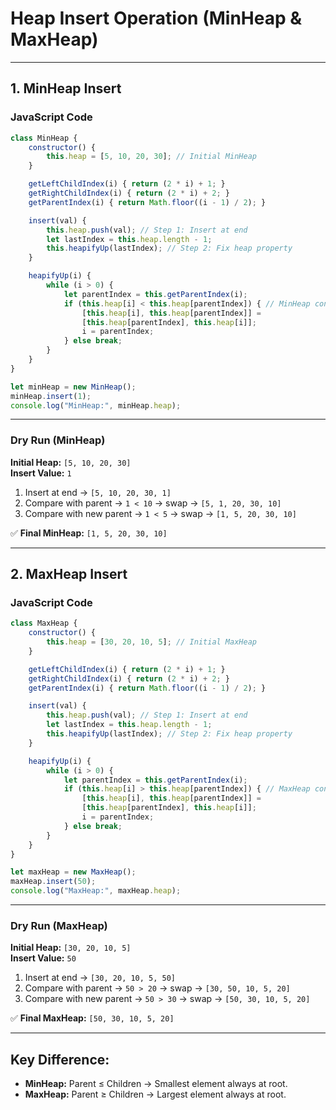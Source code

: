 
# Heap Insert Operation (MinHeap & MaxHeap)

---

## 1. MinHeap Insert

### JavaScript Code

```js
class MinHeap {
    constructor() {
        this.heap = [5, 10, 20, 30]; // Initial MinHeap
    }

    getLeftChildIndex(i) { return (2 * i) + 1; }
    getRightChildIndex(i) { return (2 * i) + 2; }
    getParentIndex(i) { return Math.floor((i - 1) / 2); }

    insert(val) {
        this.heap.push(val); // Step 1: Insert at end
        let lastIndex = this.heap.length - 1;
        this.heapifyUp(lastIndex); // Step 2: Fix heap property
    }

    heapifyUp(i) {
        while (i > 0) {
            let parentIndex = this.getParentIndex(i);
            if (this.heap[i] < this.heap[parentIndex]) { // MinHeap condition
                [this.heap[i], this.heap[parentIndex]] =
                [this.heap[parentIndex], this.heap[i]];
                i = parentIndex;
            } else break;
        }
    }
}

let minHeap = new MinHeap();
minHeap.insert(1);
console.log("MinHeap:", minHeap.heap);
```

---

### Dry Run (MinHeap)

**Initial Heap:** `[5, 10, 20, 30]`  
**Insert Value:** `1`

1. Insert at end → `[5, 10, 20, 30, 1]`
2. Compare with parent → `1 < 10` → swap → `[5, 1, 20, 30, 10]`
3. Compare with new parent → `1 < 5` → swap → `[1, 5, 20, 30, 10]`

✅ **Final MinHeap:** `[1, 5, 20, 30, 10]`

---

## 2. MaxHeap Insert

### JavaScript Code

```js
class MaxHeap {
    constructor() {
        this.heap = [30, 20, 10, 5]; // Initial MaxHeap
    }

    getLeftChildIndex(i) { return (2 * i) + 1; }
    getRightChildIndex(i) { return (2 * i) + 2; }
    getParentIndex(i) { return Math.floor((i - 1) / 2); }

    insert(val) {
        this.heap.push(val); // Step 1: Insert at end
        let lastIndex = this.heap.length - 1;
        this.heapifyUp(lastIndex); // Step 2: Fix heap property
    }

    heapifyUp(i) {
        while (i > 0) {
            let parentIndex = this.getParentIndex(i);
            if (this.heap[i] > this.heap[parentIndex]) { // MaxHeap condition
                [this.heap[i], this.heap[parentIndex]] =
                [this.heap[parentIndex], this.heap[i]];
                i = parentIndex;
            } else break;
        }
    }
}

let maxHeap = new MaxHeap();
maxHeap.insert(50);
console.log("MaxHeap:", maxHeap.heap);
```

---

### Dry Run (MaxHeap)

**Initial Heap:** `[30, 20, 10, 5]`  
**Insert Value:** `50`

1. Insert at end → `[30, 20, 10, 5, 50]`
2. Compare with parent → `50 > 20` → swap → `[30, 50, 10, 5, 20]`
3. Compare with new parent → `50 > 30` → swap → `[50, 30, 10, 5, 20]`

✅ **Final MaxHeap:** `[50, 30, 10, 5, 20]`

---

## Key Difference:
- **MinHeap:** Parent ≤ Children → Smallest element always at root.  
- **MaxHeap:** Parent ≥ Children → Largest element always at root.  
